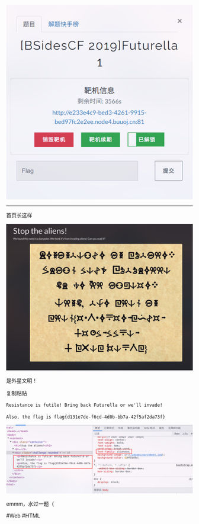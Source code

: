 ![](<./img/Pasted image 20221215132653.png>)

---
首页长这样

![](<./img/Pasted image 20221215132715.png>)

是外星文明！

复制粘贴
```
Resistance is futile! Bring back Futurella or we'll invade!

Also, the flag is flag{d131e7de-f6cd-4d0b-bb7a-42f5af2da73f}
```

![](<./img/Pasted image 20221215133555.png>)

emmm，水过一题（

#Web #HTML 